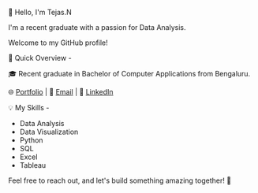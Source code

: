 👋 Hello, I'm Tejas.N

I'm a recent graduate with a passion for Data Analysis.

Welcome to my GitHub profile!

🚀 Quick Overview -

🎓 Recent graduate in Bachelor of Computer Applications from Bengaluru.

🌐 [Portfolio](https://tejasn1620.github.io/MyPortfolio/)  |  📧 [Email](Tejas.n1620@gmail.com)  |  💼 [LinkedIn](www.linkedin.com/in/tejasnraj) 

💡 My Skills -
- Data Analysis
- Data Visualization
- Python
- SQL
- Excel
- Tableau
 
Feel free to reach out, and let's build something amazing together! 🚀
